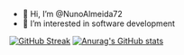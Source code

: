 - 👋 Hi, I’m @NunoAlmeida72
- 👀 I’m interested in software development

[![GitHub Streak](https://github-readme-streak-stats.herokuapp.com/?user=NunoAlmeida72)](https://git.io/streak-stats)
[![Anurag's GitHub stats](https://github-readme-stats.vercel.app/api?username=NunoAlmeida72)](https://github.com/anuraghazra/github-readme-stats)

<!---
NunoAlmeida72/NunoAlmeida72 is a ✨ special ✨ repository because its `README.md` (this file) appears on your GitHub profile.
You can click the Preview link to take a look at your changes.
--->
